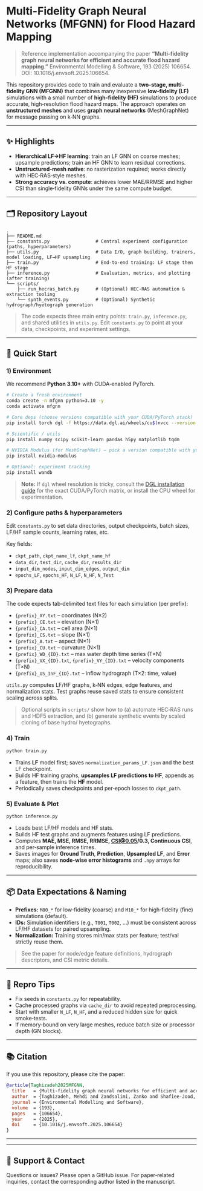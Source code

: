 # Multi-Fidelity Graph Neural Networks (MFGNN) for Flood Hazard Mapping

> Reference implementation accompanying the paper **“Multi-fidelity graph neural networks for efficient and accurate flood hazard mapping.”** Environmental Modelling & Software, 193 (2025) 106654. DOI: 10.1016/j.envsoft.2025.106654.

This repository provides code to train and evaluate a **two-stage, multi-fidelity GNN (MFGNN)** that combines many inexpensive **low‑fidelity (LF)** simulations with a small number of **high‑fidelity (HF)** simulations to produce accurate, high‑resolution flood hazard maps. The approach operates on **unstructured meshes** and uses **graph neural networks** (MeshGraphNet) for message passing on k‑NN graphs.

---

## ✨ Highlights
- **Hierarchical LF→HF learning**: train an LF GNN on coarse meshes; upsample predictions; train an HF GNN to learn residual corrections.
- **Unstructured-mesh native**: no rasterization required; works directly with HEC‑RAS‑style meshes.
- **Strong accuracy vs. compute**: achieves lower MAE/RRMSE and higher CSI than single‑fidelity GNNs under the same compute budget.

---

## 🗂️ Repository Layout

```
.
├── README.md
├── constants.py                 # Central experiment configuration (paths, hyperparameters)
├── utils.py                     # Data I/O, graph building, trainers, model loading, LF→HF upsampling
├── train.py                     # End‑to‑end training: LF stage then HF stage
├── inference.py                 # Evaluation, metrics, and plotting (after training)
└── scripts/
    ├── run_hecras_batch.py      # (Optional) HEC‑RAS automation & extraction tooling
    └── synth_events.py          # (Optional) Synthetic hydrograph/hyetograph generation
```

> The code expects three main entry points: `train.py`, `inference.py`, and shared utilities in `utils.py`. Edit `constants.py` to point at your data, checkpoints, and experiment settings.

---

## 🚀 Quick Start

### 1) Environment
We recommend **Python 3.10+** with CUDA‑enabled PyTorch.

```bash
# Create a fresh environment
conda create -n mfgnn python=3.10 -y
conda activate mfgnn

# Core deps (choose versions compatible with your CUDA/PyTorch stack)
pip install torch dgl -f https://data.dgl.ai/wheels/cu$(nvcc --version | awk '/release/ {gsub(/,/, "", $5); print substr($5,3,2)"0"}')/repo.html

# Scientific / utils
pip install numpy scipy scikit-learn pandas h5py matplotlib tqdm

# NVIDIA Modulus (for MeshGraphNet) – pick a version compatible with your CUDA/PyTorch
pip install nvidia-modulus

# Optional: experiment tracking
pip install wandb
```

> **Note:** If `dgl` wheel resolution is tricky, consult the [DGL installation guide](https://www.dgl.ai/pages/start.html) for the exact CUDA/PyTorch matrix, or install the CPU wheel for experimentation.

### 2) Configure paths & hyperparameters
Edit `constants.py` to set data directories, output checkpoints, batch sizes, LF/HF sample counts, learning rates, etc.

Key fields:
- `ckpt_path`, `ckpt_name_lf`, `ckpt_name_hf`
- `data_dir`, `test_dir`, `cache_dir`, `results_dir`
- `input_dim_nodes`, `input_dim_edges`, `output_dim`
- `epochs_LF`, `epochs_HF`, `N_LF`, `N_HF`, `N_Test`

### 3) Prepare data
The code expects tab‑delimited text files for each simulation (per prefix):
- `{prefix}_XY.txt` – coordinates (N×2)  
- `{prefix}_CE.txt` – elevation (N×1)  
- `{prefix}_CA.txt` – cell area (N×1)  
- `{prefix}_CS.txt` – slope (N×1)  
- `{prefix}_A.txt`  – aspect (N×1)  
- `{prefix}_CU.txt` – curvature (N×1)  
- `{prefix}_WD_{ID}.txt` – max water depth time series (T×N)  
- `{prefix}_VX_{ID}.txt`, `{prefix}_VY_{ID}.txt` – velocity components (T×N)  
- `{prefix}_US_InF_{ID}.txt` – inflow hydrograph (T×2: time, value)

`utils.py` computes LF/HF graphs, k‑NN edges, edge features, and normalization stats. Test graphs reuse saved stats to ensure consistent scaling across splits.

> Optional scripts in `scripts/` show how to (a) automate HEC‑RAS runs and HDF5 extraction, and (b) generate synthetic events by scaled cloning of base hydro/ hyetographs.

### 4) Train
```bash
python train.py
```
- Trains **LF** model first; saves `normalization_params_LF.json` and the best LF checkpoint.  
- Builds HF training graphs, **upsamples LF predictions to HF**, appends as a feature, then trains the **HF** model.  
- Periodically saves checkpoints and per‑epoch losses to `ckpt_path`.

### 5) Evaluate & Plot
```bash
python inference.py
```
- Loads best LF/HF models and HF stats.  
- Builds HF test graphs and augments features using LF predictions.  
- Computes **MAE, MSE, RMSE, RRMSE, CSI@0.05/0.3, Continuous CSI**, and per‑sample inference times.  
- Saves images for **Ground Truth**, **Prediction**, **Upsampled LF**, and **Error** maps; also saves **node‑wise error histograms** and `.npy` arrays for reproducibility.

---

## 📦 Data Expectations & Naming

- **Prefixes:** `M80_*` for low‑fidelity (coarse) and `M10_*` for high‑fidelity (fine) simulations (default).  
- **IDs:** Simulation identifiers (e.g., `T001`, `T002`, …) must be consistent across LF/HF datasets for paired upsampling.
- **Normalization:** Training stores min/max stats per feature; test/val strictly reuse them.

> See the paper for node/edge feature definitions, hydrograph descriptors, and CSI metric details.

---


## 🧪 Repro Tips
- Fix seeds in `constants.py` for repeatability.  
- Cache processed graphs via `cache_dir` to avoid repeated preprocessing.  
- Start with smaller `N_LF`, `N_HF`, and a reduced hidden size for quick smoke‑tests.  
- If memory‑bound on very large meshes, reduce batch size or processor depth (GN blocks).

---

## 📚 Citation

If you use this repository, please cite the paper:

```bibtex
@article{Taghizadeh2025MFGNN,
  title   = {Multi-fidelity graph neural networks for efficient and accurate flood hazard mapping},
  author  = {Taghizadeh, Mehdi and Zandsalimi, Zanko and Shafiee-Jood, Majid and Alemazkoor, Negin},
  journal = {Environmental Modelling and Software},
  volume  = {193},
  pages   = {106654},
  year    = {2025},
  doi     = {10.1016/j.envsoft.2025.106654}
}
```

---


---

## 🙋 Support & Contact
Questions or issues? Please open a GitHub issue. For paper‑related inquiries, contact the corresponding author listed in the manuscript.